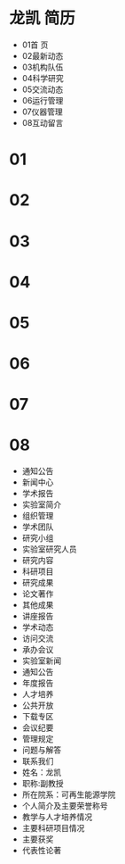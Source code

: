 # 龙凯 简历
- 01首 页
- 02最新动态
- 03机构队伍
- 04科学研究
- 05交流动态
- 06运行管理
- 07仪器管理
- 08互动留言

# 01

# 02

# 03

# 04

# 05

# 06

# 07

# 08
- 通知公告
- 新闻中心
- 学术报告
- 实验室简介
- 组织管理
- 学术团队
- 研究小组
- 实验室研究人员
- 研究内容
- 科研项目
- 研究成果
- 论文著作
- 其他成果
- 讲座报告
- 学术动态
- 访问交流
- 承办会议
- 实验室新闻
- 通知公告
- 年度报告
- 人才培养
- 公共开放
- 下载专区
- 会议纪要
- 管理规定
- 问题与解答
- 联系我们
- 姓名：龙凯
- 职称:副教授
- 所在院系：可再生能源学院
- 个人简介及主要荣誉称号
- 教学与人才培养情况
- 主要科研项目情况
- 主要获奖
- 代表性论著
